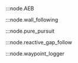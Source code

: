 :::node.AEB



:::node.wall_following



:::node.pure_pursuit



:::node.reactive_gap_follow



:::node.waypoint_logger